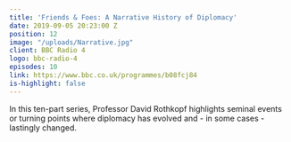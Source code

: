 ```yaml
---
title: 'Friends & Foes: A Narrative History of Diplomacy'
date: 2019-09-05 20:23:00 Z
position: 12
image: "/uploads/Narrative.jpg"
client: BBC Radio 4
logo: bbc-radio-4
episodes: 10
link: https://www.bbc.co.uk/programmes/b08fcj84
is-highlight: false
---
```


In this ten-part series, Professor David Rothkopf highlights seminal events or turning points where diplomacy has evolved and - in some cases - lastingly changed.